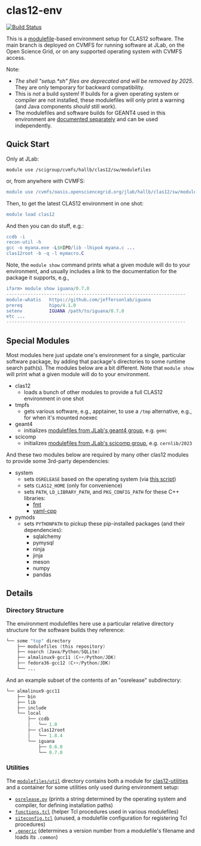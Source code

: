 # clas12-env
[![Build Status](https://github.com/jeffersonlab/clas12-env/workflows/clas12-env-ci/badge.svg)](https://github.com/jeffersonlab/clas12-env/actions)

This is a [modulefile](https://modules.sourceforge.net/)-based environment setup for CLAS12 software.  The main branch is deployed on CVMFS for running software at JLab, on the Open Science Grid, or on any supported operating system with CVMFS access.

Note:
- *The shell "setup.\*sh" files are deprecated and will be removed by 2025*.  They are only temporary for backward compatibility.
- This is *not* a build system!  If builds for a given operating system or compiler are not installed, these modulefiles will only print a warning (and Java components *should* still work).
- The modulefiles and software builds for GEANT4 used in this environment are [documented separately](https://geant4.jlab.org/node/1) and can be used independently.

## Quick Start

Only at JLab:

```rebol
module use /scigroup/cvmfs/hallb/clas12/sw/modulefiles
```

or, from anywhere with CVMFS:

```erl
module use /cvmfs/oasis.opensciencegrid.org/jlab/hallb/clas12/sw/modulefiles
```

Then, to get the latest CLAS12 environment in one shot:

```erl
module load clas12
```

And then you can do stuff, e.g.:

```erl
ccdb -i
recon-util -h
gcc -o myana.exe -L$HIPO/lib -lhipo4 myana.c ...
clas12root -b -q -l mymacro.C
```

Note, the `module show` command prints what a given module will do to your environment, and usually includes a link to the documentation for the package it supports, e.g.,
```erl
ifarm> module show iguana/0.7.0
-------------------------------------------------------------------
module-whatis   https://github.com/jeffersonlab/iguana
prereq          hipo/4.1.0
setenv          IGUANA /path/to/iguana/0.7.0
etc ...
-------------------------------------------------------------------
```

## Special Modules
Most modules here just update one's environment for a single, particular software package, by adding that package's directories to some runtime search path(s).  The modules below are a bit different.  Note that `module show` will print what a given module will do to your environment.
* clas12
  * loads a bunch of other modules to provide a full CLAS12 environment in one shot
* tmpfs
  * gets various software, e.g., apptainer, to use a `/tmp` alternative, e.g., for when it's mounted noexec
* geant4
  * initializes [modulefiles from JLab's geant4 group](https://geant4.jlab.org/node/1), e.g. `gemc`
* scicomp
  * initializes [modulefiles from JLab's scicomp group](https://jlab.servicenowservices.com/scicomp?id=kb_article_view&sysparm_article=KB0014671), e.g. `cernlib/2023`


And these two modules below are required by many other clas12 modules to provide some 3rd-party dependencies:
* system
  * sets `OSRELEASE` based on the operating system (via [this script](modulefiles/util/osrelease.py))
  * sets `CLAS12_HOME` (only for convenience)
  * sets `PATH`, `LD_LIBRARY_PATH`, and `PKG_CONFIG_PATH` for these C++ libraries:
    * [fmt](https://github.com/fmtlib/fmt)
    * [yaml-cpp](https://github.com/jbeder/yaml-cpp)
* pymods
  * sets `PYTHONPATH` to pickup these pip-installed packages (and their dependencies):
    * sqlalchemy
    * pymysql
    * ninja
    * jinja
    * meson
    * numpy
    * pandas

## Details
  
### Directory Structure
The environment modulefiles here use a particular relative directory structure for the software builds they reference:

```boo
└── some "top" directory
    ├── modulefiles (this repository)
    ├── noarch (Java/Python/SQLite)
    ├── almalinux9-gcc11 (C++/Python/JDK)
    ├── fedora36-gcc12 (C++/Python/JDK)
    └── ...
```

And an example subset of the contents of an "osrelease" subdirectory:
```boo
└── almalinux9-gcc11
    ├── bin
    ├── lib
    ├── include
    └── local
        ├── ccdb
        │   └── 1.0
        ├── clas12root
        │   └── 1.8.4
        └── iguana
            ├── 0.6.0
            └── 0.7.0
```

### Utilities
The [`modulefiles/util`](modulefiles/util) directory contains both a module for [clas12-utilities](https://github.com/jeffersonlab/clas12-utilities) and a container for some utilities only used during environment setup:
- [`osrelease.py`](modulefiles/util/osrelease.py) (prints a string determined by the operating system and compiler, for defining installation paths)
- [`functions.tcl`](modulefiles/util/functions.tcl) (helper Tcl procedures used in various modulefiles)
- [`siteconfig.tcl`](modulefiles/util/siteconfig.tcl) (unused, a modulefile configuration for registering Tcl procedures)
- [`.generic`](modulefiles/util/.generic) (determines a version number from a modulefile's filename and loads its `.common`)
